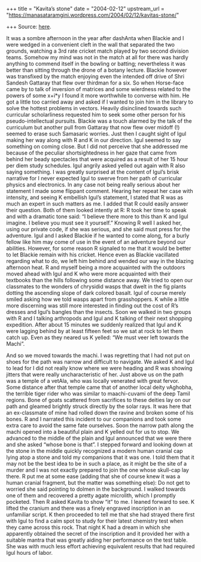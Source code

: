 +++
title = "Kavita’s stone"
date = "2004-02-12"
upstream_url = "https://manasataramgini.wordpress.com/2004/02/12/kavitas-stone/"

+++
Source: [here](https://manasataramgini.wordpress.com/2004/02/12/kavitas-stone/).

It was a sombre afternoon in the year after dashAnta when Blackie and I were wedged in a convenient cleft in the wall that separated the two grounds, watching a 3rd rate cricket match played by two second division teams. Somehow my mind was not in the match at all for there was hardly anything to commend itself in the bowling or batting; nevertheless it was better than sitting through the drone of a botany lecture. Blackie however was transfixed by the match enjoying even the intended off drive of Shri Sandesh Gattaray that flew over thirdman for a six. So when Horse-face came by to talk of inversion of matrices and some wierdness related to the powers of some x+i\*y I found it more worthwhile to converse with him. He got a little too carried away and asked if I wanted to join him in the library to solve the hottest problems in vectors. Heavily disinclined towards such curricular scholarliness requested him to seek some other person for his pseudo-intellectual pursuits. Blackie was a touch alarmed by the talk of the curriculum but another pull from Gattaray that now flew over midoff (!) seemed to erase such Samasaric worries. Just then I caught sight of Igul making her way along with R and K in our direction. Igul seemed to say something on coming close. But I did not perceive that she addressed me because of the peculiar shortsightedness in her gaze that came from behind her beady spectacles that were acquired as a result of her 15 hour per diem study schedules. Igul angrily asked yelled out again with R also saying something. I was greatly surprised at the content of Igul’s brisk narrative for I never expected Igul to swerve from her path of curricular physics and electronics. In any case not being really serious about her statement I made some flippant comment. Hearing her repeat her case with intensity, and seeing K embellish Igul’s statement, I stated that R was as much an expert in such matters as me. I added that R could easily answer their question. Both of them looked intently at R: R took her time to speak and with a dramatic tone said: “I believe there more to this than K and Igul imagine. I believe you must see it yourself.” Knowing R well I asked her, using our private code, if she was serious, and she said must press for the adventure. Igul and I asked Blackie if he wanted to come along, for a burly fellow like him may come of use in the event of an adventure beyond our abilities. However, for some reason R signaled to me that it would be better to let Blackie remain with his cricket. Hence even as Blackie vacillated regarding what to do, we left him behind and wended our way in the blazing afternoon heat. R and myself being a more acquainted with the outdoors moved ahead with Igul and K who were more acquainted with their textbooks than the hills following some distance away. We tried to open our classmates to the wonders of chrysidid wasps that dwelt in the fig plants dotting the ascending slope of dark colored basalt. Igul of course merely smiled asking how we told wasps apart from grasshoppers. K while a little more discerning was still more interested in finding out the cost of R’s dresses and Igul’s bangles than the insects. Soon we walked in two groups with R and I talking arthropods and Igul and K talking of their next shopping expedition. After about 15 minutes we suddenly realized that Igul and K were lagging behind by at least fifteen feet so we sat at rock to let them catch up. Even as they neared us K yelled: “We must veer left towards the Machi”.

And so we moved towards the machi. I was regretting that I had not put on shoes for the path was narrow and difficult to navigate. We asked K and Igul to lead for I did not really know where we were heading and R was showing jitters that were really uncharacteristic of her. Just above us on the path was a temple of a vetAla, who was locally venerated with great fervor. Some distance after that temple came that of another local deity vAghobha, the terrible tiger rider who was similar to maachi-cuvami of the deep Tamil regions. Bone of goats scattered from sacrifices to these deities lay on our path and gleamed brightly struck directly by the solar rays. It was here that an ex-classmate of mine had rolled down the ravine and broken some of his bones. R and I narrated this incident to our companions and took some extra care to avoid the same fate ourselves. Soon the narrow path along the machi opened into a beautiful plain and K yelled out for us to stop. We advanced to the middle of the plain and Igul announced that we were there and she asked “whose bone is that”. I stepped forward and looking down at the stone in the middle quickly recognized a modern human cranial cap lying atop a stone and told my companions that it was one. I told them that it may not be the best idea to be in such a place, as it might be the site of a murder and I was not exactly prepared to join the one whose skull-cap lay there. R put me at some ease (adding that she of course knew it was a human cranial fragment, but the matter was something else): Do not get to worried she said pointing to dolmen in the background. I walked towards one of them and recovered a pretty agate microlith, which I promptly pocketed. Then R asked Kavita to show “it” to me. I leaned forward to see. K lifted the cranium and there was a finely engraved inscription in an unfamiliar script. K then proceeded to tell me that she had strayed there first with Igul to find a calm spot to study for their latest chemistry test when they came across this rock. That night K had a dream in which she apparently obtained the secret of the inscription and it provided her with a suitable mantra that was greatly aiding her performance on the test table. She was with much less effort achieving equivalent results that had required Igul hours of labor.

